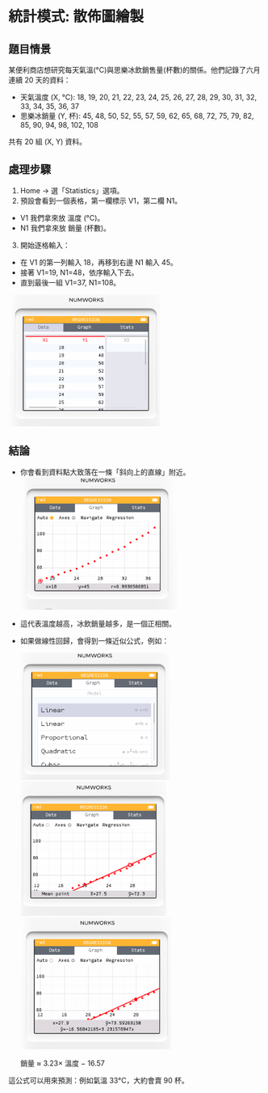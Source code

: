 # 統計模式: 散佈圖繪製

## 題目情景

某便利商店想研究每天氣溫(°C)與思樂冰飲銷售量(杯數)的關係。他們記錄了六月連續 20 天的資料：

* 天氣溫度 (X, °C): 18,	19, 20,	21,	22,	23, 24,	25,	26,	27,	28,	29,	30,	31,	32,	33,	34,	35,	36,	37
* 思樂冰銷量 (Y, 杯): 45, 48, 50, 52, 55, 57, 59, 62, 65, 68, 72, 75, 79, 82,	85, 90, 94,	98,	102, 108

共有 20 組 (X, Y) 資料。

## 處理步驟

1. Home → 選「Statistics」選項。
2. 預設會看到一個表格，第一欄標示 V1，第二欄 N1。
 - V1 我們拿來放 溫度 (°C)。
 - N1 我們拿來放 銷量 (杯數)。
3. 開始逐格輸入：
 - 在 V1 的第一列輸入 18，再移到右邊 N1 輸入 45。
 - 接著 V1=19, N1=48，依序輸入下去。
 - 直到最後一組 V1=37, N1=108。

![](img/14_01.png)

## 結論

* 你會看到資料點大致落在一條「斜向上的直線」附近。
  ![](img/14_02.png)

* 這代表溫度越高，冰飲銷量越多，是一個正相關。
* 如果做線性回歸，會得到一條近似公式，例如：

  ![](img/14_03.png)
  ![](img/14_04.png)
  ![](img/14_05.png)
    
    銷量 ≈ 3.23× 溫度 − 16.57

這公式可以用來預測：例如氣溫 33°C，大約會賣 90 杯。

